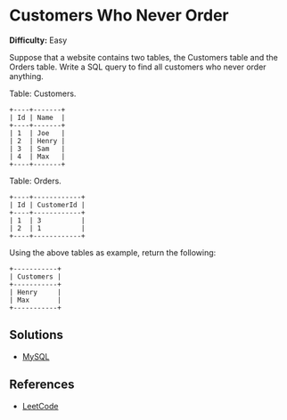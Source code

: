 # Customers Who Never Order #

**Difficulty:** Easy

Suppose that a website contains two tables, the Customers table and the Orders table. Write a SQL query to find all customers who never order anything.

Table: Customers.
```
+----+-------+
| Id | Name  |
+----+-------+
| 1  | Joe   |
| 2  | Henry |
| 3  | Sam   |
| 4  | Max   |
+----+-------+
```

Table: Orders.
```
+----+------------+
| Id | CustomerId |
+----+------------+
| 1  | 3          |
| 2  | 1          |
+----+------------+
```

Using the above tables as example, return the following:
```
+-----------+
| Customers |
+-----------+
| Henry     |
| Max       |
+-----------+
```

## Solutions ##

- [MySQL](./solution-mysql.sql)

## References ##

- [LeetCode](https://leetcode.com/problems/customers-who-never-order/)
